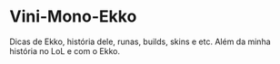 # Vini-Mono-Ekko
Dicas de Ekko, história dele, runas, builds, skins e etc. Além da minha história no LoL e com o Ekko.
